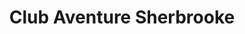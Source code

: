---
title: "Club Aventure Sherbrooke"
url: /sherbrooke/club-aventure-sherbrooke/
shop: Reisebüro
---
